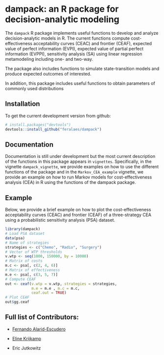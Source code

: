 # dampack: an R package for decision-analytic modeling
The `dampack` R package implements useful functions to develop and analyze decision-analytic models in R. The current functions compute cost-effectiveness acceptability curves (CEAC) and frontier (CEAF), expected value of perfect information (EVPI), expected value of partial perfect information (EVPPI), sensitivity analysis (SA) using linear regression metamodeling including one- and two-way. 

The package also includes functions to simulate state-transition models and produce expected outcomes of interested.

In addition, this package includes useful functions to obtain parameters of commonly used distributions 

## Installation 
To get the current development version from github:

```R
# install.packages("devtools")
devtools::install_github("feralaes/dampack")
```

## Documentation
Documentation is still under development but the most current description of the functions in this package appears in `vignettes`. Specifically, in the vignette `dampack_vignette`, we provide examples on how to use the different functions of the package and in the `Markov_CEA_example` vignette, we provide an example on how to run Markov models for cost-effectiveness analysis (CEA) in R using the functions of the dampack package.

## Example
Below, we provide a brief example on how to plot the cost-effectiveness acceptability curves (CEAC) and frontier (CEAF) of a three-strategy CEA using a probabilistic sensitivity analysis (PSA) dataset.
```R
library(dampack)
# Load PSA dataset
data(psa)
# Name of strategies
strategies <- c("Chemo", "Radio", "Surgery")
# Vector of WTP thresholds
v.wtp <- seq(1000, 150000, by = 10000)
# Matrix of costs
m.c <- psa[, c(2, 4, 6)]
# Matrix of effectiveness
m.e <- psa[, c(3, 5, 7)]
# Compute CEAF
out <- ceaf(v.wtp = v.wtp, strategies = strategies, 
            m.e = m.e , m.c = m.c,
            ceaf.out = TRUE)
# Plot CEAF
out$gg.ceaf
```
## Full list of Contributors:

  * [Fernando Alarid-Escudero](https://github.com/feralaes)
  
  * [Eline Krijkamp](https://github.com/krijkamp)

  * Eric Jutkowitz

